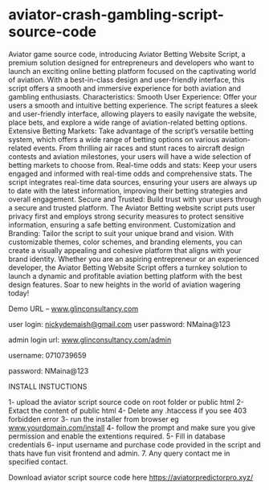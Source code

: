 # aviator-crash-gambling-script-source-code
Aviator game source code, introducing Aviator Betting Website Script, a premium solution designed for entrepreneurs and developers who want to launch an exciting online betting platform focused on the captivating world of aviation.
With a best-in-class design and user-friendly interface, this script offers a smooth and immersive experience for both aviation and gambling enthusiasts. Characteristics: Smooth User Experience: Offer your users a smooth and intuitive betting experience. The script features a sleek and user-friendly interface, allowing players to easily navigate the website, place bets, and explore a wide range of aviation-related betting options. Extensive Betting Markets: Take advantage of the script’s versatile betting system, which offers a wide range of betting options on various aviation-related events. From thrilling air races and stunt races to aircraft design contests and aviation milestones, your users will have a wide selection of betting markets to choose from. Real-time odds and stats: Keep your users engaged and informed with real-time odds and comprehensive stats. The script integrates real-time data sources, ensuring your users are always up to date with the latest information, improving their betting strategies and overall engagement. Secure and Trusted: Build trust with your users through a secure and trusted platform. The Aviator Betting website script puts user privacy first and employs strong security measures to protect sensitive information, ensuring a safe betting environment. Customization and Branding: Tailor the script to suit your unique brand and vision. With customizable themes, color schemes, and branding elements, you can create a visually appealing and cohesive platform that aligns with your brand identity. Whether you are an aspiring entrepreneur or an experienced developer, the Aviator Betting Website Script offers a turnkey solution to launch a dynamic and profitable aviation betting platform with the best design features. Soar to new heights in the world of aviation wagering today!

Demo URL – www.glinconsultancy.com

user login: nickydemaish@gmail.com user password: NMaina@123

admin login url: www.glinconsultancy.com/admin

username: 0710739659

password: NMaina@123

INSTALL INSTUCTIONS

1- upload the aviator script source code on root folder or public html
2- Extact the content of public html
4- Delete any .htaccess if you see 403 forbidden error
3- run the installer from browser eg www.yourdomain.com/install
4- follow the prompt and make sure you give permission and enable the extentions required.
5- Fill in database credentials
6- input username and purchase code provided in the script and thats have fun visit frontend and admin.
7. Any query contact me in specified contact.

Download aviator script source code here https://aviatorpredictorpro.xyz/
